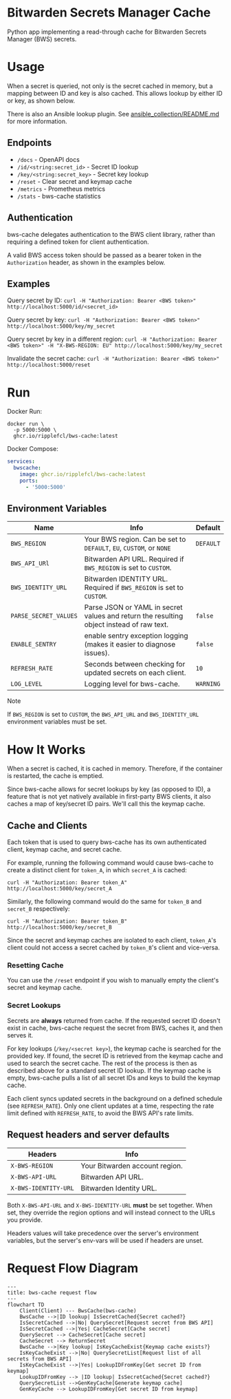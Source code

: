 # Bitwarden Secrets Manager Cache

Python app implementing a read-through cache for Bitwarden Secrets Manager (BWS) secrets.

# Usage

When a secret is queried, not only is the secret cached in memory, but a mapping between ID and key is also cached. This allows lookup by either ID or key, as shown below.

There is also an Ansible lookup plugin. See [ansible_collection/README.md](ansible_collection/README.md) for more information.

## Endpoints

* `/docs` - OpenAPI docs
* `/id/<string:secret_id>` - Secret ID lookup
* `/key/<string:secret_key>` - Secret key lookup
* `/reset` - Clear secret and keymap cache
* `/metrics` - Prometheus metrics
* `/stats` - bws-cache statistics

## Authentication

bws-cache delegates authentication to the BWS client library, rather than requiring a defined token for client authentication.

A valid BWS access token should be passed as a bearer token in the `Authorization` header, as shown in the examples below.

## Examples

Query secret by ID: `curl -H "Authorization: Bearer <BWS token>" http://localhost:5000/id/<secret_id>`

Query secret by key: `curl -H "Authorization: Bearer <BWS token>" http://localhost:5000/key/my_secret`

Query secret by key in a different region: `curl -H "Authorization: Bearer <BWS token>" -H "X-BWS-REGION: EU" http://localhost:5000/key/my_secret`

Invalidate the secret cache: `curl -H "Authorization: Bearer <BWS token>" http://localhost:5000/reset`

# Run

Docker Run:

```
docker run \
  -p 5000:5000 \
  ghcr.io/ripplefcl/bws-cache:latest
```

Docker Compose:

```yml
services:
  bwscache:
    image: ghcr.io/ripplefcl/bws-cache:latest
    ports:
      - '5000:5000'
```

## Environment Variables

| Name                  | Info                                                                                     | Default   |
|-----------------------|------------------------------------------------------------------------------------------|-----------|
| `BWS_REGION`          | Your BWS region. Can be set to `DEFAULT`, `EU`, `CUSTOM`, or `NONE`                      | `DEFAULT` |
| `BWS_API_URl`         | Bitwarden API URL. Required if `BWS_REGION` is set to `CUSTOM`.                          |           |
| `BWS_IDENTITY_URL`    | Bitwarden IDENTITY URL. Required if `BWS_REGION` is set to `CUSTOM`.                     |           |
| `PARSE_SECRET_VALUES` | Parse JSON or YAML in secret values and return the resulting object instead of raw text. | `false`   |
| `ENABLE_SENTRY`       | enable sentry exception logging (makes it easier to diagnose issues).                    | `false`   |
| `REFRESH_RATE`        | Seconds between checking for updated secrets on each client.                             | `10`      |
| `LOG_LEVEL`           | Logging level for bws-cache.                                                             | `WARNING` |

> [!NOTE]
> If `BWS_REGION` is set to `CUSTOM`, the `BWS_API_URL` and `BWS_IDENTITY_URL` environment variables must be set.

# How It Works

When a secret is cached, it is cached in memory. Therefore, if the container is restarted, the cache is emptied.

Since bws-cache allows for secret lookups by key (as opposed to ID), a feature that is not yet natively available in first-party BWS clients, it also caches a map of key/secret ID pairs. We'll call this the keymap cache.

## Cache and Clients

Each token that is used to query bws-cache has its own authenticated client, keymap cache, and secret cache.

For example, running the following command would cause bws-cache to create a distinct client for `token_A`, in which `secret_A` is cached:

`curl -H "Authorization: Bearer token_A" http://localhost:5000/key/secret_A`

Similarly, the following command would do the same for `token_B` and `secret_B` respectively:

`curl -H "Authorization: Bearer token_B" http://localhost:5000/key/secret_B`

Since the secret and keymap caches are isolated to each client, `token_A`'s client could not access a secret cached by `token_B`'s client and vice-versa.

### Resetting Cache

You can use the `/reset` endpoint if you wish to manually empty the client's secret and keymap cache.

### Secret Lookups

Secrets are **always** returned from cache. If the requested secret ID doesn't exist in cache, bws-cache request the secret from BWS, caches it, and then serves it.

For key lookups (`/key/<secret key>`), the keymap cache is searched for the provided key. If found, the secret ID is retrieved from the keymap cache and used to search the secret cache. The rest of the process is then as described above for a standard secret ID lookup. If the keymap cache is empty, bws-cache pulls a list of all secret IDs and keys to build the keymap cache.

Each client syncs updated secrets in the background on a defined schedule (see `REFRESH_RATE`). Only one client updates at a time, respecting the rate limit defined with `REFRESH_RATE`, to avoid the BWS API's rate limits.

## Request headers and server defaults

| Headers              | Info                                                     |
|----------------------|----------------------------------------------------------|
| `X-BWS-REGION`       | Your Bitwarden account region.                           |
| `X-BWS-API-URL`      | Bitwarden API URL.                                       |
| `X-BWS-IDENTITY-URL` | Bitwarden Identity URL.                                  |

Both `X-BWS-API-URL` and `X-BWS-IDENTITY-URL` **must** be set together. When set, they override the region options and will instead connect to the URLs you provide.

Headers values will take precedence over the server's environment variables, but the server's env-vars will be used if headers are unset.

# Request Flow Diagram

```mermaid
---
title: bws-cache request flow
---
flowchart TD
    Client(Client) --- BwsCache(bws-cache)
    BwsCache -->|ID lookup| IsSecretCached{Secret cached?}
    IsSecretCached -->|No| QuerySecret[Request secret from BWS API]
    IsSecretCached -->|Yes| CacheSecret[Cache secret]
    QuerySecret --> CacheSecret[Cache secret]
    CacheSecret --> ReturnSecret
    BwsCache -->|Key lookup| IsKeyCacheExist{Keymap cache exists?}
    IsKeyCacheExist -->|No| QuerySecretList[Request list of all secrets from BWS API]
    IsKeyCacheExist -->|Yes| LookupIDFromKey[Get secret ID from keymap]
    LookupIDFromKey --> |ID lookup| IsSecretCached{Secret cached?}
    QuerySecretList -->GenKeyCache[Generate keymap cache]
    GenKeyCache --> LookupIDFromKey[Get secret ID from keymap]
```
